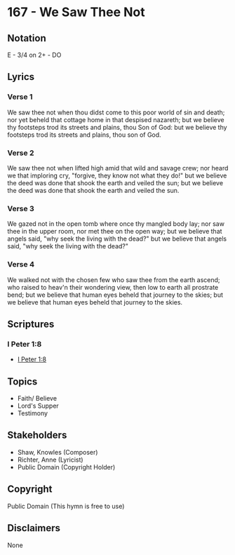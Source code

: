 # 167 - We Saw Thee Not

## Notation

E - 3/4 on 2+ - DO

## Lyrics

### Verse 1

We saw thee not when thou didst come to this poor world of sin and death; nor yet beheld that cottage home in that despised nazareth; but we believe thy footsteps trod its streets and plains, thou Son of God: but we believe thy footsteps trod its streets and plains, thou son of God.

### Verse 2

We saw thee not when lifted high amid that wild and savage crew; nor heard we that imploring cry, "forgive, they know not what they do!" but we believe the deed was done that shook the earth and veiled the sun; but we believe the deed was done that shook the earth and veiled the sun.

### Verse 3

We gazed not in the open tomb where once thy mangled body lay; nor saw thee in the upper room, nor met thee on the open way; but we believe that angels said, "why seek the living with the dead?" but we believe that angels said, "why seek the living with the dead?"

### Verse 4

We walked not with the chosen few who saw thee from the earth ascend; who raised to heav'n their wondering view, then low to earth all prostrate bend; but we believe that human eyes beheld that journey to the skies; but we believe that human eyes beheld that journey to the skies.


## Scriptures

### I Peter 1:8

- [I Peter 1:8](https://www.biblegateway.com/passage/?search=I%20Peter%201%3A8)


## Topics

- Faith/ Believe
- Lord's Supper
- Testimony

## Stakeholders

- Shaw, Knowles (Composer)
- Richter, Anne (Lyricist)
- Public Domain (Copyright Holder)

## Copyright

Public Domain
(This hymn is free to use)

## Disclaimers

None


